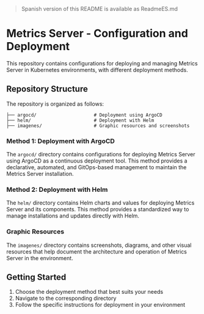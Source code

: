 > Spanish version of this README is available as ReadmeES.md

# Metrics Server - Configuration and Deployment
This repository contains configurations for deploying and managing Metrics Server in Kubernetes environments, with different deployment methods.

## Repository Structure
The repository is organized as follows:
```
├── argocd/                     # Deployment using ArgoCD
├── helm/                       # Deployment with Helm
├── imagenes/                   # Graphic resources and screenshots
```

### Method 1: Deployment with ArgoCD
The `argocd/` directory contains configurations for deploying Metrics Server using ArgoCD as a continuous deployment tool. This method provides a declarative, automated, and GitOps-based management to maintain the Metrics Server installation.

### Method 2: Deployment with Helm
The `helm/` directory contains Helm charts and values for deploying Metrics Server and its components. This method provides a standardized way to manage installations and updates directly with Helm.

### Graphic Resources
The `imagenes/` directory contains screenshots, diagrams, and other visual resources that help document the architecture and operation of Metrics Server in the environment.

## Getting Started
1. Choose the deployment method that best suits your needs
2. Navigate to the corresponding directory
3. Follow the specific instructions for deployment in your environment
